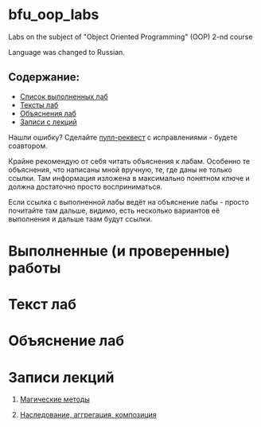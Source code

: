# bfu_oop_labs
Labs on the subject of "Object Oriented Programming" (OOP) 2-nd course

Language was changed to Russian.

## Содержание:
- [Список выполненных лаб](#Labs-done)
- [Тексты лаб](#Labs-text)
- [Объяснения лаб](#Explanation-labs)
- [Записи с лекций](#Lectures)


Нашли ошибку? Сделайте [пулл-реквест](https://habr.com/ru/articles/125999/) с исправлениями - будете соавтором.

Крайне рекомендую от себя читать объяснения к лабам. Особенно те объяснения, что написаны мной вручную, те, где даны не только ссылки. Там информация изложена в максимально понятном ключе и должна достаточно просто восприниматься.
 
Если ссылка с выполненной лабы ведёт на объяснение лабы - просто почитайте там дальше, видимо, есть несколько вариантов её выполнения и дальше таам будут ссылки.



<a name="Labs-done">

# Выполненные (и проверенные) работы
</a>
<a name="Labs-done-python">

<!-- ### Python <img src="https://github.com/devicons/devicon/blob/master/icons/python/python-original.svg"  title="Python" alt="Python" width="40" height="40"/>&nbsp;
</a>

1. [] []()


<a name="Labs-done-c++">

### C++ <img src="https://github.com/devicons/devicon/blob/master/icons/cplusplus/cplusplus-original.svg"  title="Python" alt="Python" width="40" height="40"/>&nbsp;
</a>

1. [] []() -->




<a name="Labs-text">

# Текст лаб
</a>





<a name="Explanation-labs">

# Объяснение лаб
</a>





<a name="Lectures">

# Записи лекций
</a>

1. [Магические методы](/Practice/Lesson1/)

2. [Наследование, аггрегация, композиция](/Practice/Lesson2/)

